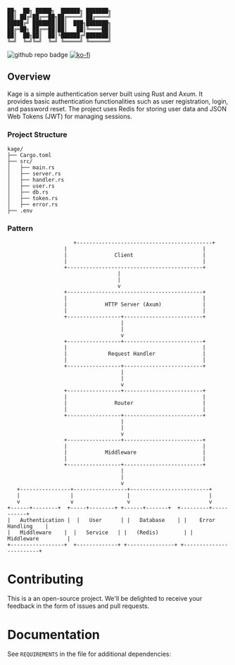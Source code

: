 ```console
██╗  ██╗ █████╗  ██████╗ ███████╗
██║ ██╔╝██╔══██╗██╔════╝ ██╔════╝
█████╔╝ ███████║██║  ███╗███████╗
██╔═██╗ ██╔══██║██║   ██║╚════██║
██║  ██╗██║  ██║╚██████╔╝███████║
╚═╝  ╚═╝╚═╝  ╚═╝ ╚═════╝ ╚══════╝
```
![github repo badge](https://img.shields.io/badge/Language-Rust-181717?color=red)
[![ko-fi](https://ko-fi.com/img/githubbutton_sm.svg)](https://ko-fi.com/B0B1Z3IGW)

## Overview
Kage is a simple authentication server built using Rust and Axum. It provides basic authentication functionalities such as user registration, login, and password reset. The project uses Redis for storing user data and JSON Web Tokens (JWT) for managing sessions.

### Project Structure
```console
kage/
├── Cargo.toml
├── src/
│   ├── main.rs
│   ├── server.rs
│   ├── handler.rs
│   ├── user.rs
│   ├── db.rs
│   ├── token.rs
│   ├── error.rs
├── .env
```
### Pattern
```console
                     +-------------------------------------------+
                  |                                           |
                  |               Client                      |
                  |                                           |
                  +-------------------------------------------+
                                   |
                                   |
                                   v
                  +-------------------------------------------+
                  |                                           |
                  |            HTTP Server (Axum)             |
                  |                                           |
                  +-----------------+-------------------------+
                                    |
                                    |
                                    v
                  +-----------------+-------------------------+
                  |                                           |
                  |             Request Handler               |
                  |                                           |
                  +-----------------+-------------------------+
                                    |
                                    |
                                    v
                  +-----------------+-------------------------+
                  |                                           |
                  |               Router                      |
                  |                                           |
                  +-----------------+-------------------------+
                                    |
                                    |
                                    v
                  +-----------------+-------------------------+
                  |                                           |
                  |            Middleware                     |
                  |                                           |
                  +-----------------+-------------------------+
                                    |
                                    |
                                    v
   +----------------+-----------------+-------------------------+
   |                |                 |                         |
   v                v                 v                         v
+------+--------+  +-----+--------+ +------+-------+  +---------+-----------+
|   Authentication |  |   User      | |   Database    | |    Error Handling    |
|   Middleware    |  |   Service   | |   (Redis)        | |     Middleware         |
+-----------------+  +-------------+ +---------------+ +------------------------+
```

Contributing
============

This is a an open-source project. We'll be delighted to receive your
feedback in the form of issues and pull requests.

Documentation
=============

See ``REQUIREMENTS`` in the 
file for additional dependencies:
